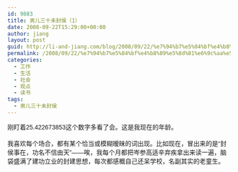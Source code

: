 ```yaml
---
id: 9883
title: 男儿三十未封侯（1）
date: 2008-09-22T15:29:00+00:00
author: jiang
layout: post
guid: http://li-and-jiang.com/blog/2008/09/22/%e7%94%b7%e5%84%bf%e4%b8%89%e5%8d%81%e6%9c%aa%e5%b0%81%e4%be%af%ef%bc%881%ef%bc%89/
permalink: /2008/09/22/%e7%94%b7%e5%84%bf%e4%b8%89%e5%8d%81%e6%9c%aa%e5%b0%81%e4%be%af%ef%bc%881%ef%bc%89/
categories:
  - 工作
  - 生活
  - 社会
  - 观点
  - 读书
tags:
  - 男儿三十未封侯
---
```

<div>
  <font face="Arial">刚盯着25.422673853这个数字多看了会。这是我现在的年龄。</font>
</div>

<div>
   
</div>

<div>
  <font face="Arial">我喜欢每个场合，都有某个恰当或模糊暧昧的词出现。比如现在，冒出来的是“封侯事在，功名不信由天”——唉，我每个月都把岑参高适辛弃疾拿出来读一遍，脑袋盛满了建功立业的封建思想，每次都感概自己还呆学校，名副其实的老童生。</font>
</div>